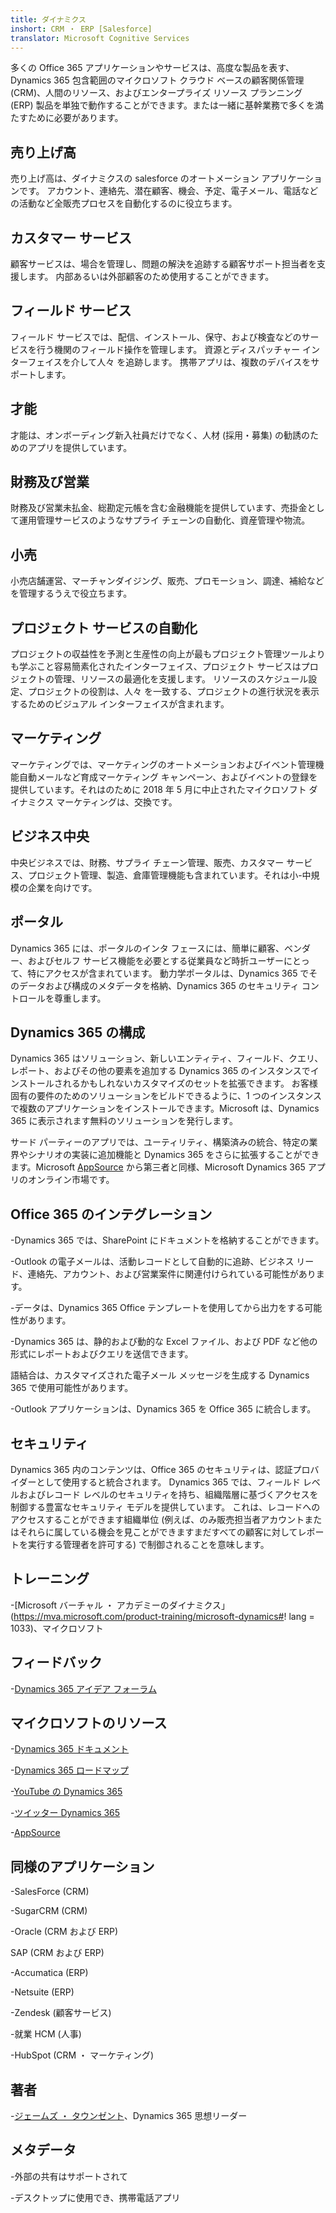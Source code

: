 ```yaml
---
title: ダイナミクス
inshort: CRM ・ ERP [Salesforce]
translator: Microsoft Cognitive Services
---
```



多くの Office 365 アプリケーションやサービスは、高度な製品を表す、Dynamics 365 包含範囲のマイクロソフト クラウド ベースの顧客関係管理 (CRM)、人間のリソース、およびエンタープライズ リソース プランニング (ERP) 製品を単独で動作することができます。または一緒に基幹業務で多くを満たすために必要があります。

売り上げ高
---------

売り上げ高は、ダイナミクスの salesforce のオートメーション アプリケーションです。 アカウント、連絡先、潜在顧客、機会、予定、電子メール、電話などの活動など全販売プロセスを自動化するのに役立ちます。

カスタマー サービス
---------

顧客サービスは、場合を管理し、問題の解決を追跡する顧客サポート担当者を支援します。 内部あるいは外部顧客のため使用することができます。

フィールド サービス
---------

フィールド サービスでは、配信、インストール、保守、および検査などのサービスを行う機関のフィールド操作を管理します。 資源とディスパッチャー インターフェイスを介して人々 を追跡します。 携帯アプリは、複数のデバイスをサポートします。

才能
---------

才能は、オンボーディング新入社員だけでなく、人材 (採用・募集) の勧誘のためのアプリを提供しています。

財務及び営業
---------

財務及び営業未払金、総勘定元帳を含む金融機能を提供しています、売掛金として運用管理サービスのようなサプライ チェーンの自動化、資産管理や物流。

小売
---------

小売店舗運営、マーチャンダイジング、販売、プロモーション、調達、補給などを管理するうえで役立ちます。

プロジェクト サービスの自動化
---------

プロジェクトの収益性を予測と生産性の向上が最もプロジェクト管理ツールよりも学ぶこと容易簡素化されたインターフェイス、プロジェクト サービスはプロジェクトの管理、リソースの最適化を支援します。 リソースのスケジュール設定、プロジェクトの役割は、人々 を一致する、プロジェクトの進行状況を表示するためのビジュアル インターフェイスが含まれます。

マーケティング
---------

マーケティングでは、マーケティングのオートメーションおよびイベント管理機能自動メールなど育成マーケティング キャンペーン、およびイベントの登録を提供しています。それはのために 2018 年 5 月に中止されたマイクロソフト ダイナミクス マーケティングは、交換です。

ビジネス中央
---------

中央ビジネスでは、財務、サプライ チェーン管理、販売、カスタマー サービス、プロジェクト管理、製造、倉庫管理機能も含まれています。それは小-中規模の企業を向けです。

ポータル
---------

Dynamics 365 には、ポータルのインタ フェースには、簡単に顧客、ベンダー、およびセルフ サービス機能を必要とする従業員など時折ユーザーにとって、特にアクセスが含まれています。 動力学ポータルは、Dynamics 365 でそのデータおよび構成のメタデータを格納、Dynamics 365 のセキュリティ コントロールを尊重します。

Dynamics 365 の構成
---------

Dynamics 365 はソリューション、新しいエンティティ、フィールド、クエリ、レポート、およびその他の要素を追加する Dynamics 365 のインスタンスでインストールされるかもしれないカスタマイズのセットを拡張できます。 お客様固有の要件のためのソリューションをビルドできるように、1 つのインスタンスで複数のアプリケーションをインストールできます。Microsoft は、Dynamics 365 に表示されます無料のソリューションを発行します。

サード パーティーのアプリでは、ユーティリティ、構築済みの統合、特定の業界やシナリオの実装に追加機能と Dynamics 365 をさらに拡張することができます。Microsoft [AppSource](https://appsource.microsoft.com/en-US/) から第三者と同様、Microsoft Dynamics 365 アプリのオンライン市場です。


Office 365 のインテグレーション
---------

-Dynamics 365 では、SharePoint にドキュメントを格納することができます。

-Outlook の電子メールは、活動レコードとして自動的に追跡、ビジネス リード、連絡先、アカウント、および営業案件に関連付けられている可能性があります。

-データは、Dynamics 365 Office テンプレートを使用してから出力をする可能性があります。

-Dynamics 365 は、静的および動的な Excel ファイル、および PDF など他の形式にレポートおよびクエリを送信できます。

語結合は、カスタマイズされた電子メール メッセージを生成する Dynamics 365 で使用可能性があります。

-Outlook アプリケーションは、Dynamics 365 を Office 365 に統合します。


セキュリティ
---------

Dynamics 365 内のコンテンツは、Office 365 のセキュリティは、認証プロバイダーとして使用すると統合されます。 Dynamics 365 では、フィールド レベルおよびレコード レベルのセキュリティを持ち、組織階層に基づくアクセスを制御する豊富なセキュリティ モデルを提供しています。 これは、レコードへのアクセスすることができます組織単位 (例えば、のみ販売担当者アカウントまたはそれらに属している機会を見ことができますまだすべての顧客に対してレポートを実行する管理者を許可する) で制御されることを意味します。

トレーニング
---------

-[Microsoft バーチャル ・ アカデミーのダイナミクス」(https://mva.microsoft.com/product-training/microsoft-dynamics#! lang = 1033)、マイクロソフト

フィードバック
---------

-[Dynamics 365 アイデア フォーラム](https://experience.dynamics.com/ideas/list/?forum=1c8854a6-5cdf-4681-bba8-4b6b806fcf7d)

マイクロソフトのリソース
---------

-[Dynamics 365 ドキュメント](https://docs.microsoft.com/en-us/dynamics365/)

-[Dynamics 365 ロードマップ](https://dynamics.microsoft.com/en-us/release/spring-2018-release/#release-notes)

-[YouTube の Dynamics 365](https://www.youtube.com/channel/UCJGCg4rB3QSs8y_1FquelBQ)

-[ツイッター Dynamics 365](https://twitter.com/MSFTDynamics365)

-[AppSource](https://appsource.microsoft.com/en-US/)

同様のアプリケーション
--------------------

-SalesForce (CRM)

-SugarCRM (CRM)

-Oracle (CRM および ERP)

SAP (CRM および ERP)

-Accumatica (ERP)

-Netsuite (ERP)

-Zendesk (顧客サービス)

-就業 HCM (人事)

-HubSpot (CRM ・ マーケティング)

著者
---------

-[ジェームズ ・ タウンゼント](https://twitter.com/jamestownsend)、Dynamics 365 思想リーダー

メタデータ
--------

-外部の共有はサポートされて

-デスクトップに使用でき、携帯電話アプリ


